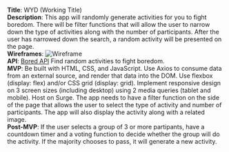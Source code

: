 **Title**:
WYD (Working Title) <br/>
**Description**:
This app will randomly generate activities for you to fight boredom. There will be filter functions that will allow the user to narrow down the type of activities along with the number of participants. After the user has narrowed down the search, a random activity will be presented on the page. <br/>
**Wireframes**:
![Wireframe](https://imgur.com/5UXIkTF) <br/>
**API**:
[Bored API](https://www.boredapi.com/)
Find random activities to fight boredom. <br/>
**MVP**:
Be built with HTML, CSS, and JavaScript.
Use Axios to consume data from an external source, and render that data into the DOM.
Use flexbox (display: flex) and/or CSS grid (display: grid).
Implement responsive design on 3 screen sizes (including desktop) using 2 media queries (tablet and mobile).
Host on Surge.
The app needs to have a filter function on the side of the page that allows the user to select the type of activity and number of participants.
The app will also display the activity along with a related image. <br/>
**Post-MVP**:
If the user selects a group of 3 or more partipants, have a countdown timer and a voting function to decide whether the group will do the activity. If the majority chooses to pass, it will generate a new activity.
